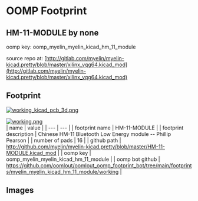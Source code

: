 # OOMP Footprint  
## HM-11-MODULE  by none  
  
oomp key: oomp_myelin_myelin_kicad_hm_11_module  
  
source repo at: [http://gitlab.com/myelin/myelin-kicad.pretty/blob/master/xilinx_vqg64.kicad_mod](http://gitlab.com/myelin/myelin-kicad.pretty/blob/master/xilinx_vqg64.kicad_mod)  
## Footprint  
  
[![working_kicad_pcb_3d.png](working_kicad_pcb_3d_600.png)](working_kicad_pcb_3d.png)  
  
[![working.png](working_600.png)](working.png)  
| name | value | 
| --- | --- | 
| footprint name | HM-11-MODULE | 
| footprint description | Chinese HM-11 Bluetooth Low Energy module -- Phillip Pearson | 
| number of pads | 16 | 
| github path | http://github.com/myelin/myelin-kicad.pretty/blob/master/HM-11-MODULE.kicad_mod | 
| oomp key | oomp_myelin_myelin_kicad_hm_11_module | 
| oomp bot github | https://github.com/oomlout/oomlout_oomp_footprint_bot/tree/main/footprints/myelin_myelin_kicad_hm_11_module/working | 
## Images  
